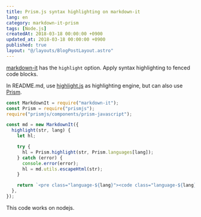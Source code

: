 ```yaml
---
title: Prism.js syntax highlighting on markdown-it
lang: en
category: markdown-it-prism
tags: [Node.js]
createdAt: 2018-03-18 00:00:00 +0900
updated_at: 2018-03-18 00:00:00 +0900
published: true
layout: "@/layouts/BlogPostLayout.astro"
---
```


[markdown-it](https://github.com/markdown-it/markdown-it) has the `highlight` option.
Apply syntax highlighting to fenced code blocks.

In README.md, use [highlight.js](https://highlightjs.org/) as highlighting engine, but can also use [Prism](http://prismjs.com/).

```js
const MarkdownIt = require("markdown-it");
const Prism = require("prismjs");
require("prismjs/components/prism-javascript");

const md = new MarkdownIt({
  highlight(str, lang) {
    let hl;

    try {
      hl = Prism.highlight(str, Prism.languages[lang]);
    } catch (error) {
      console.error(error);
      hl = md.utils.escapeHtml(str);
    }

    return `<pre class="language-${lang}"><code class="language-${lang}">${hl}</code></pre>`;
  },
});
```

This code works on nodejs.
